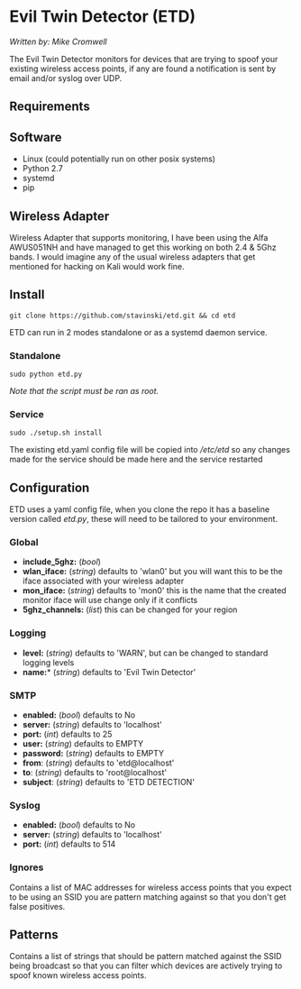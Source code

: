# Evil Twin Detector (ETD) 

_Written by: Mike Cromwell_

The Evil Twin Detector monitors for devices that are trying to spoof your existing 
wireless access points, if any are found a notification is sent by email and/or syslog over UDP.

## Requirements

## Software

- Linux (could potentially run on other posix systems)
- Python 2.7
- systemd
- pip

## Wireless Adapter

Wireless Adapter that supports monitoring, I have been using the Alfa AWUS051NH and have managed
to get this working on both 2.4 & 5Ghz bands. I would imagine any of the usual wireless adapters that
get mentioned for hacking on Kali would work fine.

## Install

```commandline
git clone https://github.com/stavinski/etd.git && cd etd
```

ETD can run in 2 modes standalone or as a systemd daemon service.

### Standalone

```commandline
sudo python etd.py
```

_Note that the script must be ran as root._

### Service

```commandline
sudo ./setup.sh install
```

The existing etd.yaml config file will be copied into _/etc/etd_ so any changes made for the service should be made here and the service restarted

## Configuration

ETD uses a yaml config file, when you clone the repo it has a baseline version called _etd.py_, 
these will need to be tailored to your environment.

### Global

- **include_5ghz:** (_bool_) 
- **wlan_iface:** (_string_) defaults to 'wlan0' but you will want this to be the iface associated with your wireless adapter
- **mon_iface:** (_string_) defaults to 'mon0' this is the name that the created monitor iface will use change only if it conflicts
- **5ghz_channels:** (_list_) this can be changed for your region

### Logging

- **level:** (_string_) defaults to 'WARN', but can be changed to standard logging levels
- **name:*** (_string_) defaults to 'Evil Twin Detector'

### SMTP

- **enabled:** (_bool_) defaults to No
- **server:** (_string_) defaults to 'localhost'
- **port:** (_int_) defaults to 25
- **user:** (_string_) defaults to EMPTY
- **password:** (_string_) defaults to EMPTY
- **from**: (_string_) defaults to 'etd@localhost'
- **to**: (_string_) defaults to 'root@localhost'
- **subject**: (_string_) defaults to 'ETD DETECTION'

### Syslog

- **enabled:** (_bool_) defaults to No
- **server:** (_string_) defaults to 'localhost'
- **port:** (_int_) defaults to 514

### Ignores

Contains a list of MAC addresses for wireless access points that you expect to be using an SSID you are pattern matching against
so that you don't get false positives.

## Patterns

Contains a list of strings that should be pattern matched against the SSID being broadcast so that you can filter which devices
are actively trying to spoof known wireless access points.
